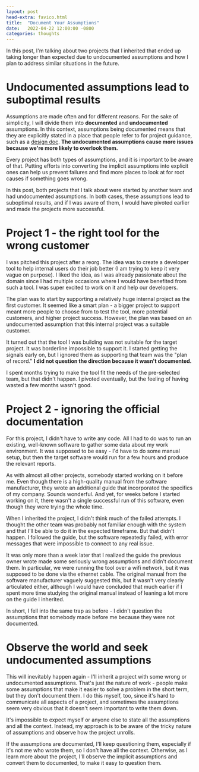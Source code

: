 ```yaml
---
layout: post
head-extra: favico.html
title:  "Document Your Assumptions"
date:   2022-04-22 12:00:00 -0800
categories: thoughts
---
```



In this post, I'm talking about two projects that I inherited that ended up taking longer than expected
due to undocumented assumptions and how I plan to address similar situations in the future.

# Undocumented assumptions lead to suboptimal results

Assumptions are made often and for different reasons. For the sake of simplicity, I will divide them into **documented** and **undocumented** assumptions.
In this context, assumptions being documented means that they are explicitly stated in a place that people refer to for project guidance, such as a [design doc](https://www.joelonsoftware.com/2000/10/02/painless-functional-specifications-part-1-why-bother/).
**The undocumented assumptions cause more issues because we're more likely to overlook them.**

<!--
For example, let's say we are planning a project, but we don't know if we can cover the costs.
If we document the assumption that we can cover the costs, it'll make it easier to question that
assumption as the project unfolds and we start suspecting that we can't cover the costs.
In the worst case, we will stop the project early and save us both time and money.
If the cost assumption isn't documented, we might not question it and risk wasting more
time and money on a project that we can't fund.
-->

Every project has both types of assumptions, and it is important to be aware of that.
Putting efforts into converting the implicit assumptions into explicit ones can help us prevent
failures and find more places to look at for root causes if something goes wrong.

In this post, both projects that I talk about were started by another team and had undocumented assumptions.
In both cases, these assumptions lead to suboptimal results, and if I was aware of
them, I would have pivoted earlier and made the projects more successful.


# Project 1 - the right tool for the wrong customer

I was pitched this project after a reorg.
The idea was to create a developer tool to help internal users do their job better (I am trying to keep it very vague on purpose).
I liked the idea, as I was already passionate about the domain since I had multiple occasions where I would have benefited from such a tool.
I was super excited to work on it and help our developers.

The plan was to start by supporting a relatively huge internal project as the first customer.
It seemed like a smart plan - a bigger project to support meant
more people to choose from to test the tool, more potential customers, and higher project success.
However, the plan was based on an undocumented assumption that this internal project was a suitable customer.


It turned out that the tool I was building was not suitable for the target project. It was borderline impossible to support it.
I started getting the signals early on, but I ignored them as supporting that team was the "plan of record."
**I did not question the direction because it wasn't documented.**

I spent months trying to make the tool fit the needs of the pre-selected team, but that didn't happen.
I pivoted eventually, but the feeling of having wasted a few months wasn't good.

# Project 2 - ignoring the official documentation

For this project, I didn't have to write any code.
All I had to do was to run an existing, well-known software to gather some data about my work environment.
It was supposed to be easy - I'd have to do some manual setup, but then the target software would run for a few hours and produce the relevant reports.

As with almost all other projects, somebody started working on it before me. Even though there is a high-quality manual from the software manufacturer,
they wrote an additional guide that incorporated the specifics of my company. Sounds wonderful.
And yet, for weeks before I started working on it, there wasn't a single successful run of this software, even though they were trying the whole time.

When I inherited the project, I didn't think much of the failed attempts. I thought the other team was probably not familiar enough with the system
and that I'll be able to do it in the expected timeframe. But that didn't happen. I followed the guide,
but the software repeatedly failed, with error messages that were impossible to connect to any real issue.

It was only more than a week later that I realized the guide the previous owner wrote made some seriously wrong assumptions and didn't document them.
In particular, we were running the tool over a wifi network, but it was supposed to be done via the ethernet cable.
The original manual from the software manufacturer vaguely suggested this, but it wasn't very clearly articulated either,
although I would have concluded that much earlier if I spent more time studying the original
manual instead of leaning a lot more on the guide I inherited.

In short, I fell into the same trap as before - I didn't question the assumptions that somebody made before me because they were not documented.

# Observe the world and seek undocumented assumptions

This will inevitably happen again - I'll inherit a project with some wrong or undocumented assumptions. That's just the nature of work - people
make some assumptions that make it easier to solve a problem in the short term, but they don't document them.
I do this myself, too, since it's hard to communicate all aspects of a project,
and sometimes the assumptions seem very obvious that it doesn't seem important to write them down.

It's impossible to expect myself or anyone else to state all the assumptions and all the context.
Instead, my approach is to be aware of the tricky nature of assumptions and observe how the project unrolls.

If the assumptions are documented, I'll keep questioning them, especially if it's not me who wrote them, so I don't have all the context.
Otherwise, as I learn more about the project, I'll observe the implicit assumptions
and convert them to documented, to make it easy to question them.
